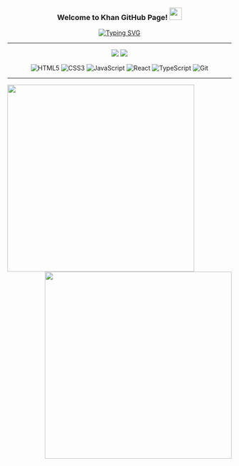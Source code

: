 <div align="center">

<h3 align="center">
  Welcome to Khan GitHub Page!
  <img src="https://media.giphy.com/media/hvRJCLFzcasrR4ia7z/giphy.gif" width="28">
</h3>

<span align="center">
<a href="https://git.io/typing-svg"><img src="https://readme-typing-svg.demolab.com?font=Fira+Code&size=17&duration=3500&pause=2000&color=FFEA00&width=435&lines=Hi%2C+I'm+Khan%F0%9F%91%91+I'm+a+Front-end+developer%F0%9F%92%BB" alt="Typing SVG" /></a>
</span>
 
---
 
<a href="https://github.com/Han-Seung-Chan"><img src="https://hits.seeyoufarm.com/api/count/incr/badge.svg?url=https%3A%2F%2Fgithub.com%2F한승찬%2F&count_bg=%23000000&title_bg=%23000000&icon=github.svg&icon_color=%23FFFFFF&title=GitHub&edge_flat=false"/></a>
<a href="https://velog.io/@pon06188"><img src="https://img.shields.io/badge/Khan.log-3DDC84.svg?logo=Velog&logoColor=white"/></a>
  
  
![HTML5](https://img.shields.io/badge/HTML-E34F26.svg?logo=html5&logoColor=white) 
![CSS3](https://img.shields.io/badge/CSS-1572B6.svg?logo=css3&logoColor=white) 
![JavaScript](https://img.shields.io/badge/JavaScript-F7DF1E.svg?logo=javascript&logoColor=black) 
![React](https://img.shields.io/badge/React-20232a.svg?logo=react&logoColor=%2361DAFB) 
![TypeScript](https://img.shields.io/badge/TypeScript-007ACC.svg?logo=typescript&logoColor=white) 
![Git](https://img.shields.io/badge/Git-F05033.svg?logo=git&logoColor=white) 
<br>
 
---
</div>



<img align="left"  width="420"  src="https://github-readme-stats.vercel.app/api/top-langs/?username=Han-Seung-Chan&theme=dracula&exclude_repo=Computer-Science-Engineering&layout=compact&langs_count=10"/>
<img align="right"  width="420"  src="https://github-readme-stats.vercel.app/api?username=Han-Seung-Chan&show_icons=true&theme=great-gatsby"/>

 

